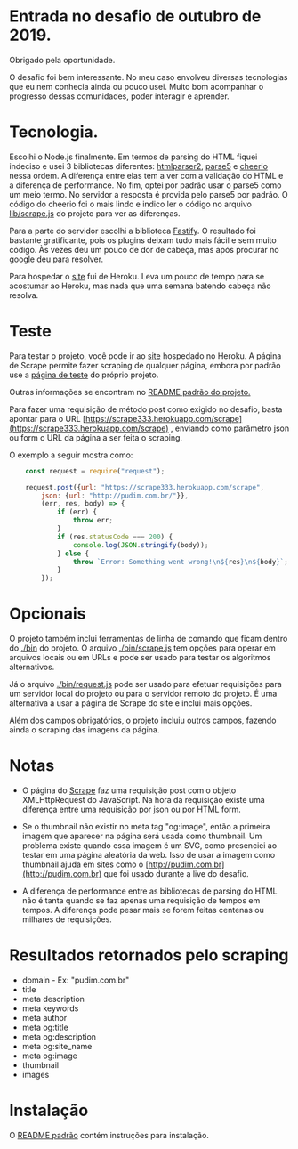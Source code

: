 
# Entrada no desafio de outubro de 2019.

Obrigado pela oportunidade.

O desafio foi bem interessante. No meu caso envolveu diversas tecnologias que
eu nem conhecia ainda ou pouco usei. Muito bom acompanhar o progresso dessas
comunidades, poder interagir e aprender.

# Tecnologia.

Escolhi o Node.js finalmente. Em termos de parsing do HTML fiquei indeciso e
usei 3 bibliotecas diferentes: 
[htmlparser2](https://github.com/fb55/htmlparser2),
[parse5](https://github.com/inikulin/parse5) e 
[cheerio](https://github.com/cheeriojs/cheerio) nessa ordem. A diferença entre
elas tem a ver com a validação do HTML e a diferença de performance. No fim,
optei por padrão usar o parse5 como um meio termo. No servidor a resposta é
provida pelo parse5 por padrão. O código do cheerio foi o mais lindo e indico
ler o código no arquivo
[lib/scrape.js](https://github.com/jpedrosa/scrape333/blob/master/lib/scrape.js)
do projeto para ver as diferenças.

Para a parte do servidor escolhi a biblioteca
[Fastify](https://github.com/fastify/fastify). O resultado foi bastante
gratificante, pois os plugins deixam tudo mais fácil e sem muito código. Às
vezes deu um pouco de dor de cabeça, mas após procurar no google deu para
resolver.

Para hospedar o [site](https://scrape333.herokuapp.com/index.html) fui de
Heroku. Leva um pouco de tempo para se acostumar ao Heroku, mas nada que uma
semana batendo cabeça não resolva.

# Teste

Para testar o projeto, você pode ir ao
[site](https://scrape333.herokuapp.com/index.html) hospedado no Heroku. A página
de Scrape permite fazer scraping de qualquer página, embora por padrão use a
[página de teste](https://scrape333.herokuapp.com/frutas) do próprio projeto.

Outras informações se encontram no
[README padrão do projeto.](https://github.com/jpedrosa/scrape333)

Para fazer uma requisição de método post como exigido no desafio, basta apontar
para o URL
[https://scrape333.herokuapp.com/scrape](https://scrape333.herokuapp.com/scrape)
, enviando como parâmetro json ou form o URL da página a ser feita o scraping.

O exemplo a seguir mostra como:

```javascript
    const request = require("request");

    request.post({url: "https://scrape333.herokuapp.com/scrape",
        json: {url: "http://pudim.com.br/"}},
        (err, res, body) => {
            if (err) {
                throw err;
            }
            if (res.statusCode === 200) {
                console.log(JSON.stringify(body));
            } else {
                throw `Error: Something went wrong!\n${res}\n${body}`;
            }
        });
```

# Opcionais

O projeto também inclui ferramentas de linha de comando que ficam dentro do
[./bin](https://github.com/jpedrosa/scrape333/tree/master/bin) do projeto. O
arquivo
[./bin/scrape.js](https://github.com/jpedrosa/scrape333/blob/master/bin/scrape.js)
tem opções para operar em arquivos locais ou em URLs e pode ser usado para testar
os algoritmos alternativos.

Já o arquivo
[./bin/request.js](https://github.com/jpedrosa/scrape333/blob/master/bin/request.js)
pode ser usado para efetuar requisições para um servidor local do projeto ou
para o servidor remoto do projeto. É uma alternativa a usar a página de Scrape
do site e inclui mais opções.

Além dos campos obrigatórios, o projeto incluiu outros campos, fazendo ainda
o scraping das imagens da página.

# Notas

* O página do
[Scrape](https://github.com/jpedrosa/scrape333/blob/master/templates/scrape.ejs) 
faz uma requisição post com o objeto XMLHttpRequest do JavaScript. Na hora da
requisição existe uma diferença entre uma requisição por json ou por HTML form.

* Se o thumbnail não existir no meta tag "og:image", então a primeira imagem que
aparecer na página será usada como thumbnail. Um problema existe quando essa
imagem é um SVG, como presenciei ao testar em uma página aleatória da web. Isso
de usar a imagem como thumbnail ajuda em sites como o
[http://pudim.com.br](http://pudim.com.br) que foi usado durante a live do
desafio.

* A diferença de performance entre as bibliotecas de parsing do HTML não é tanta
quando se faz apenas uma requisição de tempos em tempos. A diferença pode pesar
mais se forem feitas centenas ou milhares de requisições.

# Resultados retornados pelo scraping

* domain - Ex: "pudim.com.br"
* title
* meta description
* meta keywords
* meta author
* meta og:title
* meta og:description
* meta og:site_name
* meta og:image
* thumbnail
* images

# Instalação

O 
[README padrão](https://github.com/jpedrosa/scrape333/blob/master/README.md#instala%C3%A7%C3%A3o) 
contém instruções para instalação.